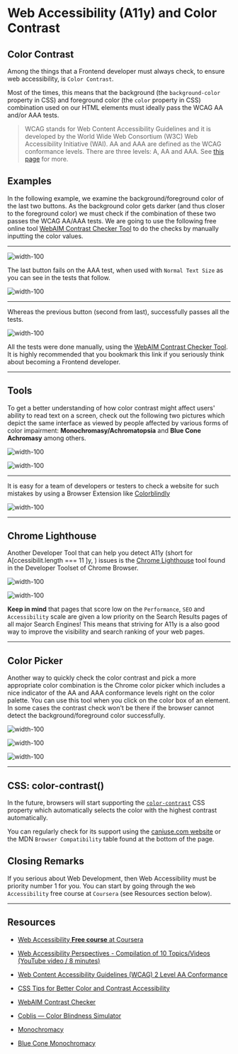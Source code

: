 # Web Accessibility (A11y) and Color Contrast 

## Color Contrast

Among the things that a Frontend developer must always check, to ensure web accessibility, is `Color Contrast`.

Most of the times, this means that the background (the `background-color` property in CSS) and foreground color (the `color` property in CSS) combination used on our HTML elements must ideally pass the WCAG AA and/or AAA tests.

> WCAG stands for Web Content Accessibility Guidelines and it is developed by the World Wide Web Consortium (W3C) Web Accessibility Initiative (WAI). AA and AAA are defined as the WCAG conformance levels. There are three levels: A, AA and AAA. See [this page](https://www.w3.org/WAI/WCAG2AA-Conformance) for more.

## Examples

In the following example, we examine the background/foreground color of the last two buttons. As the background color gets darker (and thus closer to the foreground color) we must check if the combination of these two passes the WCAG AA/AAA tests. We are going to use the following free online tool [WebAIM Contrast Checker Tool](https://webaim.org/resources/contrastchecker/) to do the checks by manually inputting the color values.

---

![width-100](./assets/A11y.UI.Color.Contrast.jpg)

The last button fails on the AAA test, when used with `Normal Text Size` as you can see in the tests that follow.

![width-100](./assets/A11y.UI.Color.Contrast.AA.jpg)

---

Whereas the previous button (second from last), successfully passes all the tests.

![width-100](./assets/A11y.UI.Color.Contrast.AAA.jpg)

All the tests were done manually, using the [WebAIM Contrast Checker Tool](https://webaim.org/resources/contrastchecker/). It is highly recommended that you bookmark this link if you seriously think about becoming a Frontend developer.

---

## Tools

To get a better understanding of how color contrast might affect users' ability to read text on a screen, check out the following two pictures which depict the same interface as viewed by people affected by various forms of color impairment: **Monochromasy/Achromatopsia** and **Blue Cone Achromasy** among others.

![width-100](./assets/Monochromasy.Achromatopsia.jpg)

![width-100](./assets/Blue.Cone.Monochromasy.jpg)

---

It is easy for a team of developers or testers to check a website for such mistakes by using a Browser Extension like [Colorblindly](https://chrome.google.com/webstore/detail/colorblindly/floniaahmccleoclneebhhmnjgdfijgg/related?hl=en)

![width-100](./assets/Colorblindly.jpg)

---

## Chrome Lighthouse

Another Developer Tool that can help you detect A11y (short for A[ccessibilit.length === 11 ]y, ) issues is the [Chrome Lighthouse](https://developers.google.com/web/tools/lighthouse) tool found in the Developer Toolset of Chrome Browser. 

![width-100](./assets/Lighthouse.01.jpg)

![width-100](./assets/Lighthouse.02.jpg)

**Keep in mind** that pages that score low on the `Performance`, `SEO` and `Accessibility` scale are given a low priority on the Search Results pages of all major Search Engines! This means that striving for A11y is a also good way to improve the visibility and search ranking of your web pages. 

---

## Color Picker

Another way to quickly check the color contrast and pick a more appropriate color combination is the Chrome color picker which includes a nice indicator of the AA and AAA conformance levels right on the color palette. You can use this tool when you click on the color box of an element. In some cases the contrast check won't be there if the browser cannot detect the background/foreground color successfully.

![width-100](./assets/Chrome.DevTools.Contrast.Check.01.jpg)

![width-100](./assets/Chrome.DevTools.Contrast.Check.02.jpg)

![width-100](./assets/Chrome.DevTools.Contrast.Check.03.jpg)

--- 

## CSS: color-contrast()

In the future, browsers will start supporting the [`color-contrast`](https://developer.mozilla.org/en-US/docs/Web/CSS/color_value/color-contrast()) CSS property which automatically selects the color with the highest contrast automatically.

You can regularly check for its support using the [caniuse.com website](https://caniuse.com/?search=color-contrast) or the MDN `Browser Compatibility` table found at the bottom of the page.

## Closing Remarks

If you serious about Web Development, then Web Accessibility must be priority number 1 for you. You can start by going through the `Web Accessibility` free course at `Coursera` (see Resources section below).

---

## Resources

- [Web Accessibility **Free course** at Coursera](https://www.udacity.com/course/web-accessibility--ud891)

- [Web Accessibility Perspectives - Compilation of 10 Topics/Videos (YouTube video / 8 minutes)](https://www.youtube.com/watch?v=3f31oufqFSM)

- [Web Content Accessibility Guidelines (WCAG) 2 Level AA Conformance](https://www.w3.org/WAI/WCAG2AA-Conformance)

- [CSS Tips for Better Color and Contrast Accessibility](https://webdesign.tutsplus.com/articles/css-tips-for-better-color-and-contrast-accessibility--cms-34472)

- [WebAIM Contrast Checker](https://webaim.org/resources/contrastchecker/)

- [Coblis — Color Blindness Simulator](https://www.color-blindness.com/coblis-color-blindness-simulator/)

- [Monochromacy](https://www.wikiwand.com/en/Monochromacy)

- [Blue Cone Monochromacy](https://www.wikiwand.com/en/Blue_cone_monochromacy)